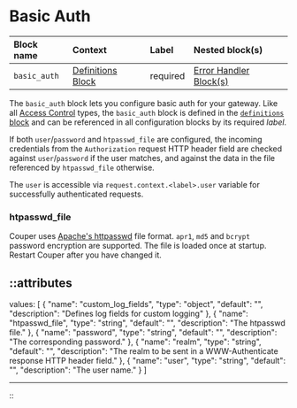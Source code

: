 # Basic Auth

| Block name   | Context                                 | Label    | Nested block(s)                                |
|:-------------|:----------------------------------------|:---------|:-----------------------------------------------|
| `basic_auth` | [Definitions Block](definitions) | required | [Error Handler Block(s)](error_handler) |

The  `basic_auth` block lets you configure basic auth for your gateway. Like all
[Access Control](#access-control) types, the `basic_auth` block is defined in the
[`definitions` block](definitions) and can be referenced in all configuration
blocks by its required _label_.

If both `user`/`password` and `htpasswd_file` are configured, the incoming
credentials from the `Authorization` request HTTP header field are checked against
`user`/`password` if the user matches, and against the data in the file referenced
by `htpasswd_file` otherwise.

The `user` is accessible via `request.context.<label>.user` variable for successfully authenticated requests.

### htpasswd_file

Couper uses [Apache's httpasswd](https://httpd.apache.org/docs/current/programs/htpasswd.html) file format. `apr1`, `md5` and `bcrypt` password encryption are supported. The file is loaded once at startup. Restart Couper after you have changed it.

::attributes
---
values: [
  {
    "name": "custom_log_fields",
    "type": "object",
    "default": "",
    "description": "Defines log fields for custom logging"
  },
  {
    "name": "htpasswd_file",
    "type": "string",
    "default": "",
    "description": "The htpasswd file."
  },
  {
    "name": "password",
    "type": "string",
    "default": "",
    "description": "The corresponding password."
  },
  {
    "name": "realm",
    "type": "string",
    "default": "",
    "description": "The realm to be sent in a WWW-Authenticate response HTTP header field."
  },
  {
    "name": "user",
    "type": "string",
    "default": "",
    "description": "The user name."
  }
]

---
::
